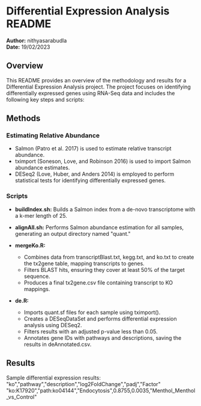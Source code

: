 # Differential Expression Analysis README

**Author:** nithyasarabudla  
**Date:** 19/02/2023

## Overview

This README provides an overview of the methodology and results for a Differential Expression Analysis project. The project focuses on identifying differentially expressed genes using RNA-Seq data and includes the following key steps and scripts:

## Methods

### Estimating Relative Abundance

- Salmon (Patro et al. 2017) is used to estimate relative transcript abundance.
- tximport (Soneson, Love, and Robinson 2016) is used to import Salmon abundance estimates.
- DESeq2 (Love, Huber, and Anders 2014) is employed to perform statistical tests for identifying differentially expressed genes.

### Scripts

- **buildIndex.sh:** Builds a Salmon index from a de-novo transcriptome with a k-mer length of 25.

- **alignAll.sh:** Performs Salmon abundance estimation for all samples, generating an output directory named "quant."

- **mergeKo.R:**
  - Combines data from transcriptBlast.txt, kegg.txt, and ko.txt to create the tx2gene table, mapping transcripts to genes.
  - Filters BLAST hits, ensuring they cover at least 50% of the target sequence.
  - Produces a final tx2gene.csv file containing transcript to KO mappings.

- **de.R:**
  - Imports quant.sf files for each sample using tximport().
  - Creates a DESeqDataSet and performs differential expression analysis using DESeq2.
  - Filters results with an adjusted p-value less than 0.05.
  - Annotates gene IDs with pathways and descriptions, saving the results in deAnnotated.csv.

## Results
Sample differential expression results:
"ko","pathway","description","log2FoldChange","padj","Factor"
"ko:K17920","path:ko04144","Endocytosis",0.8755,0.0035,"Menthol_Menthol_vs_Control"

